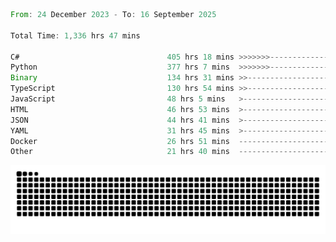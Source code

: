 <!--START_SECTION:waka-->

```rust
From: 24 December 2023 - To: 16 September 2025

Total Time: 1,336 hrs 47 mins

C#                                 405 hrs 18 mins >>>>>>>------------------   29.84 %
Python                             377 hrs 7 mins  >>>>>>>------------------   27.76 %
Binary                             134 hrs 31 mins >>-----------------------   09.90 %
TypeScript                         130 hrs 54 mins >>-----------------------   09.64 %
JavaScript                         48 hrs 5 mins   >------------------------   03.54 %
HTML                               46 hrs 53 mins  >------------------------   03.45 %
JSON                               44 hrs 41 mins  >------------------------   03.29 %
YAML                               31 hrs 45 mins  >------------------------   02.34 %
Docker                             26 hrs 51 mins  -------------------------   01.98 %
Other                              21 hrs 40 mins  -------------------------   01.60 %
```

<!--END_SECTION:waka-->


<picture>
  <source media="(prefers-color-scheme: dark)" srcset="https://raw.githubusercontent.com/jeerawut97/jeerawut97/output/github-contribution-grid-snake.svg">
  <img alt="github contribution grid snake animation" src="https://raw.githubusercontent.com/jeerawut97/jeerawut97/output/github-contribution-grid-snake.svg">
</picture>
